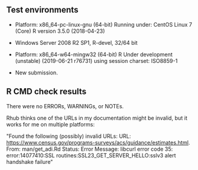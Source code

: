 ## Test environments
* Platform: x86_64-pc-linux-gnu (64-bit)
  Running under: CentOS Linux 7 (Core)
  R version 3.5.0 (2018-04-23)
* Windows Server 2008 R2 SP1, R-devel, 32/64 bit
* Platform: x86_64-w64-mingw32 (64-bit)
  R Under development (unstable) (2019-06-21 r76731)
  using session charset: ISO8859-1
  
* New submission.


## R CMD check results
There were no ERRORs, WARNINGs, or NOTEs. 



Rhub thinks one of the URLs in my documentation might be invalid, but it works for me on multiple platforms:

"Found the following (possibly) invalid URLs:
  URL: https://www.census.gov/programs-surveys/acs/guidance/estimates.html.
    From: man/get_adi.Rd
    Status: Error
    Message: libcurl error code 35:
      	error:14077410:SSL routines:SSL23_GET_SERVER_HELLO:sslv3 alert handshake failure"
